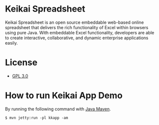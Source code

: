 # Keikai Spreadsheet

Keikai Spreadsheet is an open source embeddable web-based online spreadsheet that delivers the rich functionality of Excel within browsers using pure Java. With embeddable Excel functionality, developers are able to create interactive, collaborative, and dynamic enterprise applications easily.

# License
* [GPL 3.0](https://choosealicense.com/licenses/gpl-3.0/)

# How to run Keikai App Demo
By running the following command with [Java Maven](https://maven.apache.org/what-is-maven.html).

`$ mvn jetty:run -pl kkapp -am` 
